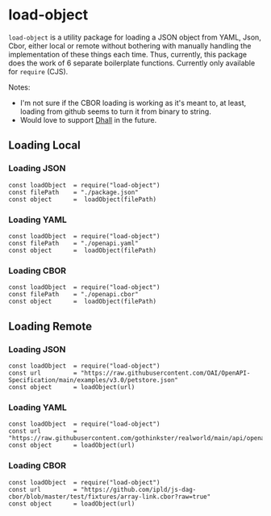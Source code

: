 # load-object

`load-object` is a utility package for loading a JSON object from YAML, Json, Cbor, either local or remote without bothering with manually handling the implementation of these things each time. Thus, currently, this package does the work of 6 separate boilerplate functions. Currently only available for `require` (CJS).

Notes:
- I'm not sure if the CBOR loading is working as it's meant to, at least, loading from github seems to turn it from binary to string.
- Would love to support [Dhall](https://dhall-lang.org/#) in the future.

## Loading Local

### Loading JSON
```node
const loadObject  = require("load-object")
const filePath    = "./package.json"
const object      =  loadObject(filePath)
```

### Loading YAML
```node
const loadObject  = require("load-object")
const filePath    = "./openapi.yaml"
const object      =  loadObject(filePath)
```

### Loading CBOR
```node
const loadObject  = require("load-object")
const filePath    = "./openapi.cbor"
const object      =  loadObject(filePath)
```

## Loading Remote

### Loading JSON
```node
const loadObject  = require("load-object")
const url         = "https://raw.githubusercontent.com/OAI/OpenAPI-Specification/main/examples/v3.0/petstore.json"
const object      = loadObject(url)
```

### Loading YAML
```node
const loadObject  = require("load-object")
const url         = "https://raw.githubusercontent.com/gothinkster/realworld/main/api/openapi.yml"
const object      = loadObject(url)
```

### Loading CBOR
```node
const loadObject  = require("load-object")
const url         = "https://github.com/ipld/js-dag-cbor/blob/master/test/fixtures/array-link.cbor?raw=true"
const object      = loadObject(url)
```
